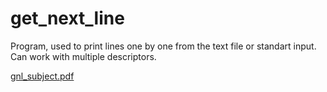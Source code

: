 # get_next_line

Program, used to print lines one by one from the text file or standart input. 
Can work with multiple descriptors.

[gnl_subject.pdf](https://github.com/GalinaMonitor/get_next_line/files/6797743/gnl_subject.pdf)
